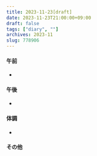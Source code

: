 ```yaml
---
title: 2023-11-23[draft]
date: 2023-11-23T21:00:00+09:00
draft: false
tags: ["diary", ""]
archives: 2023-11
slug: 778906
---
```

#### 午前
- 
#### 午後
- 
#### 体調
- 
#### その他